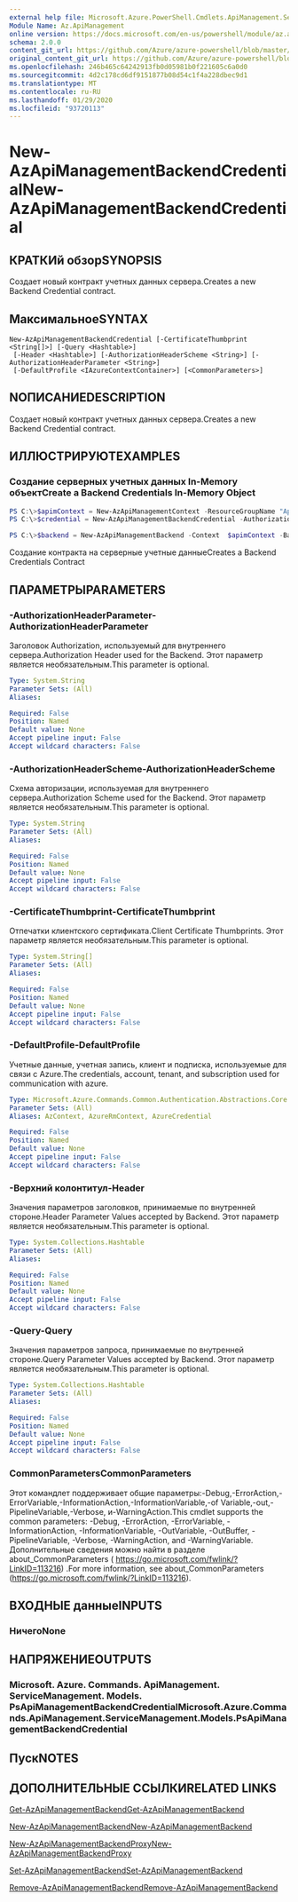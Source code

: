 ```yaml
---
external help file: Microsoft.Azure.PowerShell.Cmdlets.ApiManagement.ServiceManagement.dll-Help.xml
Module Name: Az.ApiManagement
online version: https://docs.microsoft.com/en-us/powershell/module/az.apimanagement/new-azapimanagementbackendcredential
schema: 2.0.0
content_git_url: https://github.com/Azure/azure-powershell/blob/master/src/ApiManagement/ApiManagement/help/New-AzApiManagementBackendCredential.md
original_content_git_url: https://github.com/Azure/azure-powershell/blob/master/src/ApiManagement/ApiManagement/help/New-AzApiManagementBackendCredential.md
ms.openlocfilehash: 246b465c64242913fb0d05981b0f221605c6a0d0
ms.sourcegitcommit: 4d2c178cd6df9151877b08d54c1f4a228dbec9d1
ms.translationtype: MT
ms.contentlocale: ru-RU
ms.lasthandoff: 01/29/2020
ms.locfileid: "93720113"
---
```

# <span data-ttu-id="387fa-101">New-AzApiManagementBackendCredential</span><span class="sxs-lookup"><span data-stu-id="387fa-101">New-AzApiManagementBackendCredential</span></span>

## <span data-ttu-id="387fa-102">КРАТКИй обзор</span><span class="sxs-lookup"><span data-stu-id="387fa-102">SYNOPSIS</span></span>
<span data-ttu-id="387fa-103">Создает новый контракт учетных данных сервера.</span><span class="sxs-lookup"><span data-stu-id="387fa-103">Creates a new Backend Credential contract.</span></span>

## <span data-ttu-id="387fa-104">Максимальное</span><span class="sxs-lookup"><span data-stu-id="387fa-104">SYNTAX</span></span>

```
New-AzApiManagementBackendCredential [-CertificateThumbprint <String[]>] [-Query <Hashtable>]
 [-Header <Hashtable>] [-AuthorizationHeaderScheme <String>] [-AuthorizationHeaderParameter <String>]
 [-DefaultProfile <IAzureContextContainer>] [<CommonParameters>]
```

## <span data-ttu-id="387fa-105">NОПИСАНИЕ</span><span class="sxs-lookup"><span data-stu-id="387fa-105">DESCRIPTION</span></span>
<span data-ttu-id="387fa-106">Создает новый контракт учетных данных сервера.</span><span class="sxs-lookup"><span data-stu-id="387fa-106">Creates a new Backend Credential contract.</span></span>

## <span data-ttu-id="387fa-107">ИЛЛЮСТРИРУЮТ</span><span class="sxs-lookup"><span data-stu-id="387fa-107">EXAMPLES</span></span>

### <span data-ttu-id="387fa-108">Создание серверных учетных данных In-Memory объект</span><span class="sxs-lookup"><span data-stu-id="387fa-108">Create a Backend Credentials In-Memory Object</span></span>
```powershell
PS C:\>$apimContext = New-AzApiManagementContext -ResourceGroupName "Api-Default-WestUS" -ServiceName "contoso"
PS C:\>$credential = New-AzApiManagementBackendCredential -AuthorizationHeaderScheme basic -AuthorizationHeaderParameter opensesame -Query @{"sv" = @('xx', 'bb'); "sr" = @('cc')} -Header @{"x-my-1" = @('val1', 'val2')}

PS C:\>$backend = New-AzApiManagementBackend -Context  $apimContext -BackendId 123 -Url 'https://contoso.com/awesomeapi' -Protocol http -Title "first backend" -SkipCertificateChainValidation $true -Credential $credential -Description "my backend"
```

<span data-ttu-id="387fa-109">Создание контракта на серверные учетные данные</span><span class="sxs-lookup"><span data-stu-id="387fa-109">Creates a Backend Credentials Contract</span></span>

## <span data-ttu-id="387fa-110">ПАРАМЕТРЫ</span><span class="sxs-lookup"><span data-stu-id="387fa-110">PARAMETERS</span></span>

### <span data-ttu-id="387fa-111">-AuthorizationHeaderParameter</span><span class="sxs-lookup"><span data-stu-id="387fa-111">-AuthorizationHeaderParameter</span></span>
<span data-ttu-id="387fa-112">Заголовок Authorization, используемый для внутреннего сервера.</span><span class="sxs-lookup"><span data-stu-id="387fa-112">Authorization Header used for the Backend.</span></span>
<span data-ttu-id="387fa-113">Этот параметр является необязательным.</span><span class="sxs-lookup"><span data-stu-id="387fa-113">This parameter is optional.</span></span>

```yaml
Type: System.String
Parameter Sets: (All)
Aliases:

Required: False
Position: Named
Default value: None
Accept pipeline input: False
Accept wildcard characters: False
```

### <span data-ttu-id="387fa-114">-AuthorizationHeaderScheme</span><span class="sxs-lookup"><span data-stu-id="387fa-114">-AuthorizationHeaderScheme</span></span>
<span data-ttu-id="387fa-115">Схема авторизации, используемая для внутреннего сервера.</span><span class="sxs-lookup"><span data-stu-id="387fa-115">Authorization Scheme used for the Backend.</span></span>
<span data-ttu-id="387fa-116">Этот параметр является необязательным.</span><span class="sxs-lookup"><span data-stu-id="387fa-116">This parameter is optional.</span></span>

```yaml
Type: System.String
Parameter Sets: (All)
Aliases:

Required: False
Position: Named
Default value: None
Accept pipeline input: False
Accept wildcard characters: False
```

### <span data-ttu-id="387fa-117">-CertificateThumbprint</span><span class="sxs-lookup"><span data-stu-id="387fa-117">-CertificateThumbprint</span></span>
<span data-ttu-id="387fa-118">Отпечатки клиентского сертификата.</span><span class="sxs-lookup"><span data-stu-id="387fa-118">Client Certificate Thumbprints.</span></span>
<span data-ttu-id="387fa-119">Этот параметр является необязательным.</span><span class="sxs-lookup"><span data-stu-id="387fa-119">This parameter is optional.</span></span>

```yaml
Type: System.String[]
Parameter Sets: (All)
Aliases:

Required: False
Position: Named
Default value: None
Accept pipeline input: False
Accept wildcard characters: False
```

### <span data-ttu-id="387fa-120">-DefaultProfile</span><span class="sxs-lookup"><span data-stu-id="387fa-120">-DefaultProfile</span></span>
<span data-ttu-id="387fa-121">Учетные данные, учетная запись, клиент и подписка, используемые для связи с Azure.</span><span class="sxs-lookup"><span data-stu-id="387fa-121">The credentials, account, tenant, and subscription used for communication with azure.</span></span>

```yaml
Type: Microsoft.Azure.Commands.Common.Authentication.Abstractions.Core.IAzureContextContainer
Parameter Sets: (All)
Aliases: AzContext, AzureRmContext, AzureCredential

Required: False
Position: Named
Default value: None
Accept pipeline input: False
Accept wildcard characters: False
```

### <span data-ttu-id="387fa-122">-Верхний колонтитул</span><span class="sxs-lookup"><span data-stu-id="387fa-122">-Header</span></span>
<span data-ttu-id="387fa-123">Значения параметров заголовков, принимаемые по внутренней стороне.</span><span class="sxs-lookup"><span data-stu-id="387fa-123">Header Parameter Values accepted by Backend.</span></span>
<span data-ttu-id="387fa-124">Этот параметр является необязательным.</span><span class="sxs-lookup"><span data-stu-id="387fa-124">This parameter is optional.</span></span>

```yaml
Type: System.Collections.Hashtable
Parameter Sets: (All)
Aliases:

Required: False
Position: Named
Default value: None
Accept pipeline input: False
Accept wildcard characters: False
```

### <span data-ttu-id="387fa-125">-Query</span><span class="sxs-lookup"><span data-stu-id="387fa-125">-Query</span></span>
<span data-ttu-id="387fa-126">Значения параметров запроса, принимаемые по внутренней стороне.</span><span class="sxs-lookup"><span data-stu-id="387fa-126">Query Parameter Values accepted by Backend.</span></span>
<span data-ttu-id="387fa-127">Этот параметр является необязательным.</span><span class="sxs-lookup"><span data-stu-id="387fa-127">This parameter is optional.</span></span>

```yaml
Type: System.Collections.Hashtable
Parameter Sets: (All)
Aliases:

Required: False
Position: Named
Default value: None
Accept pipeline input: False
Accept wildcard characters: False
```

### <span data-ttu-id="387fa-128">CommonParameters</span><span class="sxs-lookup"><span data-stu-id="387fa-128">CommonParameters</span></span>
<span data-ttu-id="387fa-129">Этот командлет поддерживает общие параметры:-Debug,-ErrorAction,-ErrorVariable,-InformationAction,-InformationVariable,-of Variable,-out,-PipelineVariable,-Verbose, и-WarningAction.</span><span class="sxs-lookup"><span data-stu-id="387fa-129">This cmdlet supports the common parameters: -Debug, -ErrorAction, -ErrorVariable, -InformationAction, -InformationVariable, -OutVariable, -OutBuffer, -PipelineVariable, -Verbose, -WarningAction, and -WarningVariable.</span></span> <span data-ttu-id="387fa-130">Дополнительные сведения можно найти в разделе about_CommonParameters ( https://go.microsoft.com/fwlink/?LinkID=113216) .</span><span class="sxs-lookup"><span data-stu-id="387fa-130">For more information, see about_CommonParameters (https://go.microsoft.com/fwlink/?LinkID=113216).</span></span>

## <span data-ttu-id="387fa-131">ВХОДНЫЕ данные</span><span class="sxs-lookup"><span data-stu-id="387fa-131">INPUTS</span></span>

### <span data-ttu-id="387fa-132">Ничего</span><span class="sxs-lookup"><span data-stu-id="387fa-132">None</span></span>

## <span data-ttu-id="387fa-133">НАПРЯЖЕНИЕ</span><span class="sxs-lookup"><span data-stu-id="387fa-133">OUTPUTS</span></span>

### <span data-ttu-id="387fa-134">Microsoft. Azure. Commands. ApiManagement. ServiceManagement. Models. PsApiManagementBackendCredential</span><span class="sxs-lookup"><span data-stu-id="387fa-134">Microsoft.Azure.Commands.ApiManagement.ServiceManagement.Models.PsApiManagementBackendCredential</span></span>

## <span data-ttu-id="387fa-135">Пуск</span><span class="sxs-lookup"><span data-stu-id="387fa-135">NOTES</span></span>

## <span data-ttu-id="387fa-136">ДОПОЛНИТЕЛЬНЫЕ ССЫЛКИ</span><span class="sxs-lookup"><span data-stu-id="387fa-136">RELATED LINKS</span></span>

[<span data-ttu-id="387fa-137">Get-AzApiManagementBackend</span><span class="sxs-lookup"><span data-stu-id="387fa-137">Get-AzApiManagementBackend</span></span>](./Get-AzApiManagementBackend)

[<span data-ttu-id="387fa-138">New-AzApiManagementBackend</span><span class="sxs-lookup"><span data-stu-id="387fa-138">New-AzApiManagementBackend</span></span>](./New-AzApiManagementBackend.md)

[<span data-ttu-id="387fa-139">New-AzApiManagementBackendProxy</span><span class="sxs-lookup"><span data-stu-id="387fa-139">New-AzApiManagementBackendProxy</span></span>](./New-AzApiManagementBackendProxy.md)

[<span data-ttu-id="387fa-140">Set-AzApiManagementBackend</span><span class="sxs-lookup"><span data-stu-id="387fa-140">Set-AzApiManagementBackend</span></span>](./Set-AzApiManagementBackend.md)

[<span data-ttu-id="387fa-141">Remove-AzApiManagementBackend</span><span class="sxs-lookup"><span data-stu-id="387fa-141">Remove-AzApiManagementBackend</span></span>](./Remove-AzApiManagementBackend.md)
